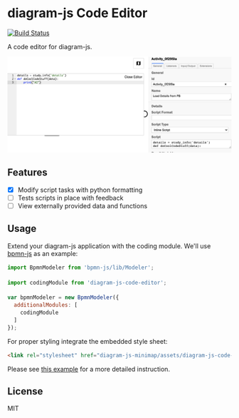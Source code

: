 # diagram-js Code Editor

[![Build Status](https://travis-ci.com/bpmn-io/diagram-js-minimap.svg?branch=master)]()

A code editor for diagram-js.

![Code Editor](resources/screenshot.png)


## Features

* [x] Modify script tasks with python formatting 
* [ ] Tests scripts in place with feedback
* [ ] View externally provided data and functions

## Usage

Extend your diagram-js application with the coding module. We'll use [bpmn-js](https://github.com/bpmn-io/bpmn-js) as an example:

```javascript
import BpmnModeler from 'bpmn-js/lib/Modeler';

import codingModule from 'diagram-js-code-editor';

var bpmnModeler = new BpmnModeler({
  additionalModules: [
    codingModule
  ]
});
```

For proper styling integrate the embedded style sheet:

```html
<link rel="stylesheet" href="diagram-js-minimap/assets/diagram-js-code-editor.css" />
```

Please see [this example]() for a more detailed instruction.


## License

MIT
